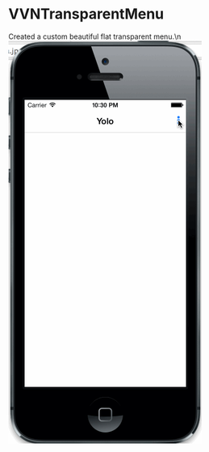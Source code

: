 VVNTransparentMenu
==================

Created a custom beautiful flat transparent menu.\n
![alt tag](transparentMenu.gif)
